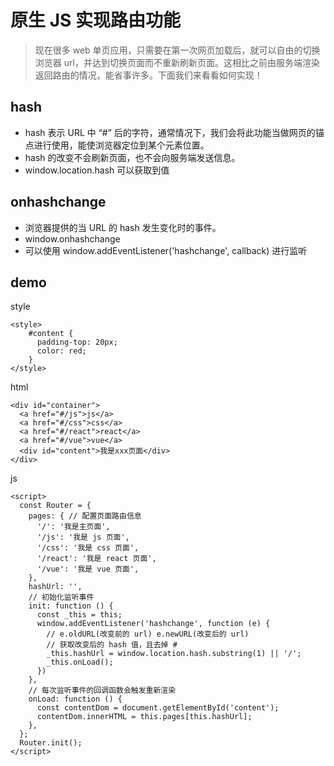 # 原生 JS 实现路由功能

> 现在很多 web 单页应用，只需要在第一次网页加载后，就可以自由的切换浏览器 url，并达到切换页面而不重新刷新页面。这相比之前由服务端渲染返回路由的情况，能省事许多。下面我们来看看如何实现！

## hash

- hash 表示 URL 中 “#” 后的字符，通常情况下，我们会将此功能当做网页的锚点进行使用，能使浏览器定位到某个元素位置。
- hash 的改变不会刷新页面，也不会向服务端发送信息。
- window.location.hash 可以获取到值

## onhashchange

- 浏览器提供的当 URL 的 hash 发生变化时的事件。
- window.onhashchange
- 可以使用 window.addEventListener('hashchange', callback) 进行监听

## demo

style

```
<style>
	#content {
	  padding-top: 20px;
	  color: red;
	}
</style>
```

html

```
<div id="container">
  <a href="#/js">js</a>
  <a href="#/css">css</a>
  <a href="#/react">react</a>
  <a href="#/vue">vue</a>
  <div id="content">我是xxx页面</div>
</div>
```

js

```
<script>
  const Router = {
    pages: { // 配置页面路由信息
      '/': '我是主页面',
      '/js': '我是 js 页面',
      '/css': '我是 css 页面',
      '/react': '我是 react 页面',
      '/vue': '我是 vue 页面',
    },
    hashUrl: '',
    // 初始化监听事件
    init: function () {
      const _this = this;
      window.addEventListener('hashchange', function (e) {
        // e.oldURL(改变前的 url) e.newURL(改变后的 url)
        // 获取改变后的 hash 值，且去掉 #
        _this.hashUrl = window.location.hash.substring(1) || '/';
        _this.onLoad();
      })
    },
    // 每次监听事件的回调函数会触发重新渲染
    onLoad: function () {
      const contentDom = document.getElementById('content');
      contentDom.innerHTML = this.pages[this.hashUrl];
    },
  };
  Router.init();
</script>
```